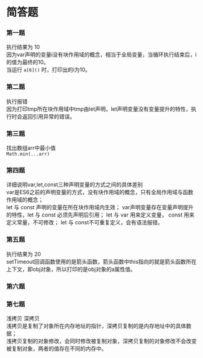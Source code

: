 # 简答题
### 第一题
执行结果为 10  
因为var声明的变量i没有块作用域的概念，相当于全局变量，当循环执行结束后，i的值为最终的10。  
当运行 `a[6]()` 时，打印出的i为10。
### 第二题
执行报错  
因为打印tmp所在块作用域中tmp由let声明，let声明变量没有变量提升的特性，执行时会返回引用异常的错误。
### 第三题
找出数组arr中最小值  
`Math.min(...arr)`
### 第四题
详细说明var,let,const三种声明变量的方式之间的具体差别  
var是ES6之前的声明变量的方式，没有块作用域的概念，只有全局作用域与函数作用域的概念；  
let 与 const 声明的变量在所在块作用域内生效；
var声明变量存在变量声明提升的特性，let 与 const 必须先声明后引用；
let 与 var 用来定义变量， const 用来定义常量，不可修改；
let 与 const不可重复定义，会有语法报错。
### 第五题
执行结果为 20  
setTimeout回调函数使用的是箭头函数，箭头函数中this指向的就是箭头函数所在上下文，即obj对象，所以打印的是obj对象的a属性值。
### 第六题

### 第七题
浅拷贝 深拷贝  
浅拷贝是复制了对象所在内存地址的指针，深拷贝复制的是内存地址中的具体数据；  
浅拷贝复制的对象修改，会同时修改被复制对象，深拷贝复制的对象修改不会改变被复制对象，两者的值存在不同的内存中。